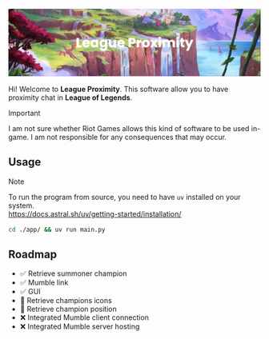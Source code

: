 ![Banner](assets/banner.png)

Hi! Welcome to **League Proximity**. This software allow you to have proximity chat in **League of Legends**.

> [!IMPORTANT]
> I am not sure whether Riot Games allows this kind of software to be used in-game. I am not responsible for any consequences that may occur.

## Usage

> [!NOTE]
> To run the program from source, you need to have `uv` installed on your system.  
> https://docs.astral.sh/uv/getting-started/installation/

```bash
cd ./app/ && uv run main.py
```

## Roadmap

- ✅ Retrieve summoner champion
- ✅ Mumble link
- ✅ GUI
- 🚧 Retrieve champions icons
- 🚧 Retrieve champion position
- ❌ Integrated Mumble client connection
- ❌ Integrated Mumble server hosting

